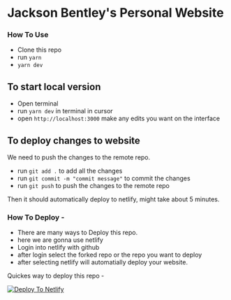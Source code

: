 # Jackson Bentley's Personal Website

### How To Use

- Clone this repo
- run `yarn`
- `yarn dev`

## To start local version

- Open terminal
- run `yarn dev` in terminal in cursor
- open `http://localhost:3000`
make any edits you want on the interface

## To deploy changes to website

We need to push the changes to the remote repo.

- run `git add .` to add all the changes
- run `git commit -m "commit message"` to commit the changes
- run `git push` to push the changes to the remote repo

Then it should automatically deploy to netlify, might take about 5 minutes.

### How To Deploy - 

- There are many ways to Deploy this repo.
- here we are gonna use netlify
- Login into netlify with github
- after login select the forked repo or the repo you want to deploy
- after selecting netlify will automatially deploy your website.

Quickes way to deploy this repo - 

[![Deploy To Netlify](https://www.netlify.com/img/deploy/button.svg)](https://app.netlify.com/start/deploy?repository=https://github.com/chetanverma16/react-portfolio-template)



